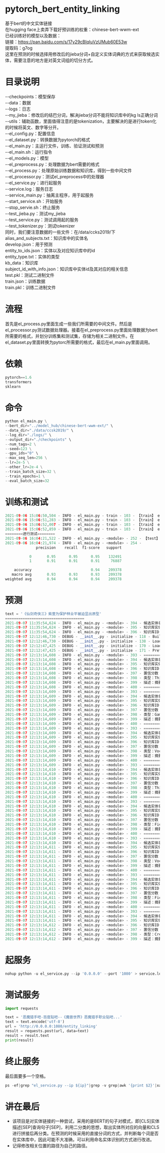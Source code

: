 # pytorch_bert_entity_linking
基于bert的中文实体链接<br>
在hugging face上卖弄下载好预训练的权重：chinese-bert-wwm-ext<br>
已经训练好的模型以及数据：<br>
链接：https://pan.baidu.com/s/17y29cBIqIuVzUMub60E53w <br>
提取码：g7og<br>
这里在预测的时候选择用修改后的jieba分词+自定义实体词典的方式来获取候选实体，需要注意的地方是对英文词组的切分方式。

# 目录说明
--checkpoints：模型保存<br>
--data：数据<br>
--logs：日志<br>
--my_jieba：修改后的结巴分词，解决jieba分词不能将知识库中的kg ls正确分词
--utils：辅助函数，里面值得注意的是tokenization，主要解决的是进行token化的时候将英文、数字等分开。<br>
--el_config.py：配置信息<br>
--el_dataset.py：转换数据为pytorch的格式<br>
--el_main.py：主运行文件，训练、验证测试和预测<br>
--el_main.sh：运行指令<br>
--el_models.py：模型<br>
--el_preprocess.py：处理数据为bert需要的格式<br>
--el_process.py：处理原始训练数据和知识库，得到一些中间文件<br>
--el_processor.py：测试el_preprocess中的处理器<br>
--el_service.py：进行起服务<br>
--service.log：服务日志<br>
--service_main.py：抽离主程序，用于起服务<br>
--start_service.sh：开始服务<br>
--stop_servie.sh：终止服务<br>
--test_jieba.py：测试my_jieba<br>
--test_service.py：测试调用起的服务<br>
--test_tokenizer.py：测试tokenizer<br>
同时，我们要注意数据的一些文件：在/data/ccks2019/下<br>
alias_and_subjects.txt：知识库中的实体名<br>
develop.json：用于预测<br>
entity_to_ids.json：实体以及对应知识库中的id<br>
entity_type.txt：实体的类型<br>
kb_data：知识库<br>
subject_id_with_info.json：知识库中实体id及其对应的相关信息<br>
test.pkl：测试二进制文件<br>
train.json：训练数据<br>
train.pkl：训练二进制文件<br>

# 流程
首先是el_process.py里面生成一些我们所需要的中间文件。然后是el_processor.py测试数据处理器。接着在el_preprocess.py里面处理数据为bert所需要的格式，并划分训练集和测试集，存储为相关二进制文件。在el_dataset.py里面转换为pytorc所需要的格式，最后在el_main.py里面调用。

# 依赖
```python
pytorch==1.6
transformers
sklearn
```

# 命令
```python
python el_main.py \
--bert_dir="../model_hub/chinese-bert-wwm-ext/" \
--data_dir="./data/ccsk2019/" \
--log_dir="./logs/" \
--output_dir="./checkpoints" \
--num_tags=2 \
--seed=123 \
--gpu_ids="0" \
--max_seq_len=256 \
--lr=2e-5 \
--other_lr=2e-4 \
--train_batch_size=32 \
--train_epochs=1 \
--eval_batch_size=32
```

# 训练和测试
```python
2021-09-06 15:06:50,504 - INFO - el_main.py - train - 103 - 【train】 epoch：0 step:15038/15267 loss：0.345154
2021-09-06 15:06:51,283 - INFO - el_main.py - train - 103 - 【train】 epoch：0 step:15039/15267 loss：0.409021
2021-09-06 15:06:52,007 - INFO - el_main.py - train - 103 - 【train】 epoch：0 step:15040/15267 loss：0.313814
2021-09-06 15:06:52,859 - INFO - el_main.py - train - 103 - 【train】 epoch：0 step:15041/15267 loss：0.328172
========进行测试========
2021-09-06 16:04:21,522 - INFO - el_main.py - <module> - 252 - 【test】 loss：1076.141372 accuracy：0.9367 precision：0.9133 recall：0.9144 micro_f1：0.9367
2021-09-06 16:04:21,974 - INFO - el_main.py - <module> - 254 -               
              precision    recall  f1-score   support

           0       0.95      0.95      0.95    132491
           1       0.91      0.91      0.91     76887

    accuracy                           0.94    209378
   macro avg       0.93      0.93      0.93    209378
weighted avg       0.94      0.94      0.94    209378
```

# 预测
```python
text = '《仙剑奇侠三》紫萱为保护林业平被迫显出原型'
====================================
2021-09-07 11:35:54,624 - INFO - el_main.py - <module> - 394 - 候选实体名：《
2021-09-07 11:35:54,624 - INFO - el_main.py - <module> - 395 - 知识库实体名：书名号
2021-09-07 11:35:54,624 - INFO - el_main.py - <module> - 396 - 知识库ID：219092
2021-09-07 12:12:46,730 - DEBUG - __init__.py - initialize - 118 - Building prefix dict from the default dictionary ...
2021-09-07 12:12:46,730 - DEBUG - __init__.py - initialize - 138 - Loading model from cache /tmp/jieba.cache
2021-09-07 12:12:47,425 - DEBUG - __init__.py - initialize - 170 - Loading model cost 0.695 seconds.
2021-09-07 12:12:47,425 - DEBUG - __init__.py - initialize - 171 - Prefix dict has been built successfully.
2021-09-07 12:13:14,608 - INFO - el_main.py - <module> - 393 - ====================================
2021-09-07 12:13:14,608 - INFO - el_main.py - <module> - 394 - 候选实体名：《
2021-09-07 12:13:14,608 - INFO - el_main.py - <module> - 395 - 知识库实体名：书名号
2021-09-07 12:13:14,608 - INFO - el_main.py - <module> - 396 - 知识库ID：219092
2021-09-07 12:13:14,608 - INFO - el_main.py - <module> - 397 - 置信分数：0.1311657
2021-09-07 12:13:14,608 - INFO - el_main.py - <module> - 398 - 类型：Thing
2021-09-07 12:13:14,608 - INFO - el_main.py - <module> - 399 - 描述：摘要，书名号是用于标明书名、篇名、报刊名、文件名、戏曲名、歌曲名、图画名等的标点符号，亦用于歌曲、电影、电视剧等与书面媒介紧密相关的文艺作品。书名号分为双书名号(《》)和单书名号(〈〉)，书名号里还有......
2021-09-07 12:13:14,608 - INFO - el_main.py - <module> - 400 - ====================================
2021-09-07 12:13:14,609 - INFO - el_main.py - <module> - 393 - ====================================
2021-09-07 12:13:14,609 - INFO - el_main.py - <module> - 394 - 候选实体名：仙剑奇侠
2021-09-07 12:13:14,609 - INFO - el_main.py - <module> - 395 - 知识库实体名：仙剑奇侠传
2021-09-07 12:13:14,609 - INFO - el_main.py - <module> - 396 - 知识库ID：39813
2021-09-07 12:13:14,609 - INFO - el_main.py - <module> - 397 - 置信分数：0.38944265
2021-09-07 12:13:14,609 - INFO - el_main.py - <module> - 398 - 类型：Game
2021-09-07 12:13:14,609 - INFO - el_main.py - <module> - 399 - 描述：摘要，《仙剑奇侠传》是由中国台湾大宇资讯股份有限公司(简称“大宇资讯”或“大宇”)旗下发行的系列电脑游戏。仙剑故事以中国古代的仙妖神鬼传说为背景、以武侠和仙侠为题材，迄今已发行八款单机角色扮演游戏、一......
2021-09-07 12:13:14,609 - INFO - el_main.py - <module> - 400 - ====================================
2021-09-07 12:13:14,609 - INFO - el_main.py - <module> - 393 - ====================================
2021-09-07 12:13:14,609 - INFO - el_main.py - <module> - 394 - 候选实体名：三
2021-09-07 12:13:14,609 - INFO - el_main.py - <module> - 395 - 知识库实体名：三
2021-09-07 12:13:14,609 - INFO - el_main.py - <module> - 396 - 知识库ID：254618
2021-09-07 12:13:14,609 - INFO - el_main.py - <module> - 397 - 置信分数：0.3548399
2021-09-07 12:13:14,609 - INFO - el_main.py - <module> - 398 - 类型：Vocabulary
2021-09-07 12:13:14,609 - INFO - el_main.py - <module> - 399 - 描述：摘要，三，数名，二加一(在钞票和单据上常用大写“叁”代)。三维空间。三部曲。三国(中国古代一个历史时期)。外文名，ㄙㄢ three 3 Ⅲ。词性，数词、名词。拼音，san。笔画数，3。五笔，dggg。......
2021-09-07 12:13:14,609 - INFO - el_main.py - <module> - 400 - ====================================
2021-09-07 12:13:14,609 - INFO - el_main.py - <module> - 393 - ====================================
2021-09-07 12:13:14,610 - INFO - el_main.py - <module> - 394 - 候选实体名：》
2021-09-07 12:13:14,610 - INFO - el_main.py - <module> - 395 - 知识库实体名：书名号
2021-09-07 12:13:14,610 - INFO - el_main.py - <module> - 396 - 知识库ID：219092
2021-09-07 12:13:14,610 - INFO - el_main.py - <module> - 397 - 置信分数：0.08161632
2021-09-07 12:13:14,610 - INFO - el_main.py - <module> - 398 - 类型：Thing
2021-09-07 12:13:14,610 - INFO - el_main.py - <module> - 399 - 描述：摘要，书名号是用于标明书名、篇名、报刊名、文件名、戏曲名、歌曲名、图画名等的标点符号，亦用于歌曲、电影、电视剧等与书面媒介紧密相关的文艺作品。书名号分为双书名号(《》)和单书名号(〈〉)，书名号里还有......
2021-09-07 12:13:14,610 - INFO - el_main.py - <module> - 400 - ====================================
2021-09-07 12:13:14,610 - INFO - el_main.py - <module> - 393 - ====================================
2021-09-07 12:13:14,610 - INFO - el_main.py - <module> - 394 - 候选实体名：紫萱
2021-09-07 12:13:14,610 - INFO - el_main.py - <module> - 395 - 知识库实体名：紫萱
2021-09-07 12:13:14,610 - INFO - el_main.py - <module> - 396 - 知识库ID：141031
2021-09-07 12:13:14,610 - INFO - el_main.py - <module> - 397 - 置信分数：0.8763746
2021-09-07 12:13:14,610 - INFO - el_main.py - <module> - 398 - 类型：FictionalHuman
2021-09-07 12:13:14,610 - INFO - el_main.py - <module> - 399 - 描述：摘要，紫萱，改编自同名单机游戏的电视剧《仙剑奇侠传三》中的第三女主角。由内地著名女演员唐嫣饰演，冯骏骅配音。她是女娲族后裔，与徐长卿情牵三世，不离不弃，饱受情爱煎熬三生三世之苦，爱情是她的执着，等待是......
2021-09-07 12:13:14,610 - INFO - el_main.py - <module> - 400 - ====================================
2021-09-07 12:13:14,610 - INFO - el_main.py - <module> - 393 - ====================================
2021-09-07 12:13:14,610 - INFO - el_main.py - <module> - 394 - 候选实体名：保护
2021-09-07 12:13:14,611 - INFO - el_main.py - <module> - 395 - 知识库实体名：保护
2021-09-07 12:13:14,611 - INFO - el_main.py - <module> - 396 - 知识库ID：179940
2021-09-07 12:13:14,611 - INFO - el_main.py - <module> - 397 - 置信分数：0.9528888
2021-09-07 12:13:14,611 - INFO - el_main.py - <module> - 398 - 类型：Vocabulary
2021-09-07 12:13:14,611 - INFO - el_main.py - <module> - 399 - 描述：摘要，保护，指尽力照顾，使自身(或他人、或其他事物)的权益不受损害。语出《书·毕命》“分居里，成 周 郊” 孔 传：“分别民之居里，异其善恶；成定 东周 郊境，使有保护。近义词，保卫。注音，bǎo h......
2021-09-07 12:13:14,611 - INFO - el_main.py - <module> - 400 - ====================================
2021-09-07 12:13:14,611 - INFO - el_main.py - <module> - 393 - ====================================
2021-09-07 12:13:14,611 - INFO - el_main.py - <module> - 394 - 候选实体名：林业平
2021-09-07 12:13:14,611 - INFO - el_main.py - <module> - 395 - 知识库实体名：林业平
2021-09-07 12:13:14,611 - INFO - el_main.py - <module> - 396 - 知识库ID：32716
2021-09-07 12:13:14,611 - INFO - el_main.py - <module> - 397 - 置信分数：0.93222207
2021-09-07 12:13:14,611 - INFO - el_main.py - <module> - 398 - 类型：FictionalHuman
2021-09-07 12:13:14,611 - INFO - el_main.py - <module> - 399 - 描述：摘要，林业平，是电视剧《仙剑奇侠传三》角色。长安玄道观掌门道长。一心向道，但遇到紫萱之后，动了情愫，作品将其设定为一个性格十分坚韧的正面角色。女儿，林青儿。饰演，霍建华。其他名称，顾留芳、徐长卿、业平......
2021-09-07 12:13:14,611 - INFO - el_main.py - <module> - 400 - ====================================
2021-09-07 12:13:14,611 - INFO - el_main.py - <module> - 393 - ====================================
2021-09-07 12:13:14,611 - INFO - el_main.py - <module> - 394 - 候选实体名：原型
2021-09-07 12:13:14,611 - INFO - el_main.py - <module> - 395 - 知识库实体名：原型
2021-09-07 12:13:14,612 - INFO - el_main.py - <module> - 396 - 知识库ID：290312
2021-09-07 12:13:14,612 - INFO - el_main.py - <module> - 397 - 置信分数：0.9565517
2021-09-07 12:13:14,612 - INFO - el_main.py - <module> - 398 - 类型：CreativeWork
2021-09-07 12:13:14,612 - INFO - el_main.py - <module> - 399 - 描述：摘要，原型，汉语词语，读音为yuán xíng。指原来的类型或模型，特指文学艺术作品中塑造人物形象所依据的现实生活中的人。注释，指原来的类型或模型。外文名，model，prototype，archet......
```

# 起服务
```python
nohup python -u el_service.py --ip '0.0.0.0' --port '1080' > service.log 2>&1 &
```
# 测试服务
```python
import requests

text = '恶魔猎手吧-百度贴吧--《魔兽世界》恶魔猎手职业贴吧...'
text = text.encode('utf-8')
url = 'http://0.0.0.0:1080/entity_linking'
result = requests.post(url, data=text)
result = result.text
print(result)
```
# 终止服务
最后面要多一个空格。
```python
ps -ef|grep "el_service.py --ip ${ip}"|grep -v grep|awk '{print $2}'|xargs kill -9 
```

# 讲在最后
- 该项目是对实体链接的一种尝试，采用的是BERT的句子对模式，即[CLS]实体描述[SEP]查询句子[SEP]，利用二分类的思想，取出实体所对应的向量和CLS进行拼接后再分类。在预测的时候采用的直接分词的方式，并判断每个词是否在实体库中，因此可能不大准确，可以利用命名实体识别的方式进行改进。
- 记得修改相关位置的路径为自己的路径。
